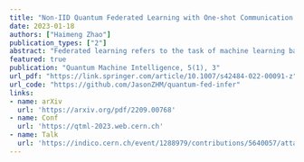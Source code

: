 ```yaml
---
title: "Non-IID Quantum Federated Learning with One-shot Communication Complexity"
date: 2023-01-18
authors: ["Haimeng Zhao"]
publication_types: ["2"]
abstract: "Federated learning refers to the task of machine learning based on decentralized data from multiple clients with secured data privacy. Recent studies show that quantum algorithms can be exploited to boost its performance. However, when the clients’ data are not independent and identically distributed (IID), the performance of conventional federated algorithms is known to deteriorate. In this work, we explore the non-IID issue in quantum federated learning with both theoretical and numerical analysis. We further prove that a global quantum channel can be exactly decomposed into local channels trained by each client with the help of local density estimators. This observation leads to a general framework for quantum federated learning on non-IID data with one-shot communication complexity. Numerical simulations show that the proposed algorithm outperforms the conventional ones significantly under non-IID settings."
featured: true
publication: "Quantum Machine Intelligence, 5(1), 3"
url_pdf: "https://link.springer.com/article/10.1007/s42484-022-00091-z"
url_code: "https://github.com/JasonZHM/quantum-fed-infer"
links:
- name: arXiv
  url: 'https://arxiv.org/pdf/2209.00768'
- name: Conf
  url: 'https://qtml-2023.web.cern.ch'
- name: Talk
  url: 'https://indico.cern.ch/event/1288979/contributions/5640057/attachments/2755022/4796785/qtml_haimeng.pdf'
---
```


